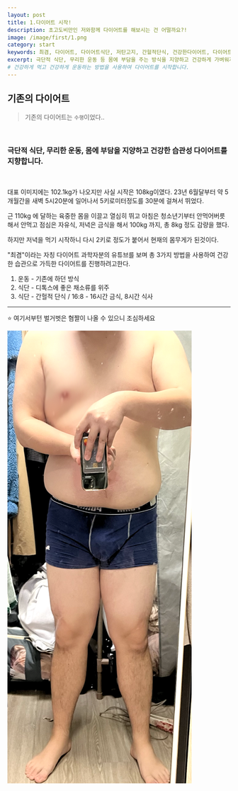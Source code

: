 ```yaml
---
layout: post
title: 1.다이어트 시작!
description: 초고도비만인 저와함께 다이어트를 해보시는 건 어떨까요?!
image: /image/first/1.png
category: start
keywords: 최겸, 다이어트, 다이어트식단, 저탄고지, 간헐적단식, 건강한다이어트, 다이어트과학, 과학적 다이어트
excerpt: 극단적 식단, 무리한 운동 등 몸에 부담을 주는 방식을 지양하고 건강하게 가벼워지는 습관성 다이어...
# 건강하게 먹고 건강하게 운동하는 방법을 사용하여 다이어트를 시작합니다.
---
```


<h2 class="posth2"> 기존의 다이어트 </h2>

> 기존의 다이어트는 `수행`이었다..

<br>

### 극단적 식단, 무리한 운동, 몸에 부담을 지양하고 건강한 습관성 다이어트를 지향합니다.

<br>

대표 이미지에는 102.1kg가 나오지만 사실 시작은 108kg이였다.
23년 6월달부터 약 5개월간을 새벽 5시20분에 일어나서 5키로미터정도를 30분에
걸쳐서 뛰었다.

근 110kg 에 달하는 육중한 몸을 이끌고 열심히 뛰고
아침은 청소년기부터 안먹어버릇해서 안먹고
점심은 자유식, 저녁은 금식을 해서 100kg 까지, 총 8kg 정도 감량을 했다.

하지만 저녁을 먹기 시작하니 다시 2키로 정도가 붙어서 현재의 몸무게가 된것이다.

"최겸"이라는 자칭 다이어트 과학자분의 유튜브를 보며 총 3가지 방법을 사용하여 건강한 습관으로 가득한 다이어트를 진행하려고한다.

1. 운동 - 기존에 하던 방식
2. 식단 - 디톡스에 좋은 채소류를 위주
3. 식단 - 간헐적 단식 / 16:8 - 16시간 금식, 8시간 식사

<hr>

⭐️ 여기서부턴 벌거벗은 혐짤이 나올 수 있으니 조심하세요

<img src="/image/first/2.png">
